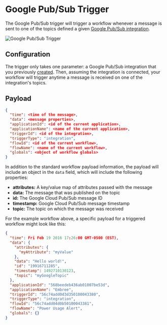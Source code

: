 # Google Pub/Sub Trigger

The Google Pub/Sub trigger will trigger a workflow whenever a message is sent to one of the topics defined a given [Google Pub/Sub integration](/applications/integrations/#google-pubsub).

![Google Pub/Sub Trigger](/images/workflows/triggers/google-pub-sub-trigger.png "Google Pub/Sub Trigger")

## Configuration

The trigger only takes one parameter: a Google Pub/Sub integration that you previously [created](/applications/integrations/#google-pubsub). Then, assuming the integration is connected, your workflow will trigger anytime a message is received on one of the integration's topics.

## Payload

```json
{
  "time": <time of the message>,
  "data": <message properties>,
  "applicationId": <id of the current application>,
  "applicationName": <name of the current application>,
  "triggerId": <id of the integration>,
  "triggerType": "integration",
  "flowId": <id of the current workflow>,
  "flowName": <name of the current workflow>,
  "globals": <object of workflow globals>
}
```

In addition to the standard workflow payload information, the payload will include an object in the `data` field, which will include the following properties:

* **attributes:** A key/value map of attributes passed with the message
* **data:** The message that was published on the topic
* **id:** The Google Cloud Pub/Sub message ID
* **timestamp:** Google Cloud Pub/Sub message timestamp
* **topic:** The topic on which the message was received

For the example workflow above, a specific payload for a triggered workflow might look like this:

```json
{
  "time": Fri Feb 19 2016 17:26:00 GMT-0500 (EST),
  "data": {
    "attributes": {
      "myAttribute": "myValue"
    },
    "data": "Hello world!",
    "id": "19916711285",
    "timestamp": 1492710130123,
    "topic": "myGoogleTopic"
  },
  "applicationId": "568beedeb436ab01007be53d",
  "applicationName": "Embree",
  "triggerId": "56c74add0d3d350100043380",
  "triggerType": "integration",
  "flowId": "56c74add04d0b50100043381",
  "flowName": "Power Usage Alert",
  "globals": {}
}
```
